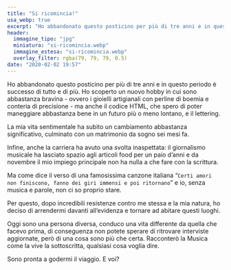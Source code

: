 ```yaml
---
title: "Si ricomincia!"
usa_webp: true
excerpt: "Ho abbandonato questo posticino per più di tre anni e in questo periodo è successo di tutto e di più."
header:
  immagine_tipo: "jpg"
  miniatura: "si-ricomincia.webp"
  immagine_estesa: "si-ricomincia.webp"
  overlay_filter: rgba(79, 79, 79, 0.5)
date: "2020-02-02 19:57"
---
```


Ho abbandonato questo posticino per più di tre anni e in questo periodo è successo di tutto e di più. Ho scoperto un nuovo hobby in cui sono abbastanza bravina - ovvero i gioielli artigianali con perline di boemia e conteria di precisione - ma anche il codice HTML, che spero di poter maneggiare abbastanza bene in un futuro più o meno lontano, e il lettering.

La mia vita sentimentale ha subìto un cambiamento abbastanza significativo, culminato con un matrimonio da sogno sei mesi fa.

Infine, anche la carriera ha avuto una svolta inaspettata: il giornalismo musicale ha lasciato spazio agli articoli food per un paio d’anni e da novembre il mio impiego principale non ha nulla a che fare con la scrittura.

Ma come dice il verso di una famosissima canzone italiana “`Certi amori non finiscono, fanno dei giri immensi e poi ritornano`” e io, senza musica e parole, non ci so proprio stare.

Per questo, dopo incredibili resistenze contro me stessa e la mia natura, ho deciso di arrendermi davanti all’evidenza e tornare ad abitare questi luoghi.

Oggi sono una persona diversa, conduco una vita differente da quella che facevo prima, di conseguenza non potete sperare di ritrovare interviste aggiornate, però di una cosa sono più che certa. Racconterò la Musica come la vive la sottoscritta, qualsiasi cosa voglia dire.

Sono pronta a godermi il viaggio. E voi?
